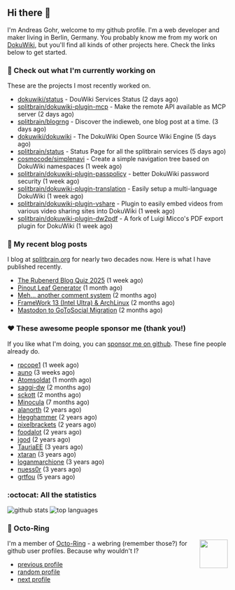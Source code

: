 ## Hi there :wave:

I'm Andreas Gohr, welcome to my github profile. I'm a web developer and maker living in Berlin, Germany. You probably know me from my work on [DokuWiki](https://github.com/dokuwiki/dokuwiki), but you'll find all kinds of other projects here. Check the links below to get started.

### :hammer: Check out what I'm currently working on

These are the projects I most recently worked on.


- [dokuwiki/status](https://github.com/dokuwiki/status) - DouWiki Services Status (2 days ago)
- [splitbrain/dokuwiki-plugin-mcp](https://github.com/splitbrain/dokuwiki-plugin-mcp) - Make the remote API available as MCP server (2 days ago)
- [splitbrain/blogrng](https://github.com/splitbrain/blogrng) - Discover the indieweb, one blog post at a time. (3 days ago)
- [dokuwiki/dokuwiki](https://github.com/dokuwiki/dokuwiki) - The DokuWiki Open Source Wiki Engine (5 days ago)
- [splitbrain/status](https://github.com/splitbrain/status) - Status Page for all the splitbrain services (5 days ago)
- [cosmocode/simplenavi](https://github.com/cosmocode/simplenavi) - Create a simple navigation tree based on DokuWiki namespaces (1 week ago)
- [splitbrain/dokuwiki-plugin-passpolicy](https://github.com/splitbrain/dokuwiki-plugin-passpolicy) - better DokuWiki password security (1 week ago)
- [splitbrain/dokuwiki-plugin-translation](https://github.com/splitbrain/dokuwiki-plugin-translation) - Easily setup a multi-language DokuWiki (1 week ago)
- [splitbrain/dokuwiki-plugin-vshare](https://github.com/splitbrain/dokuwiki-plugin-vshare) - Plugin to easily embed videos from various video sharing sites into DokuWiki (1 week ago)
- [splitbrain/dokuwiki-plugin-dw2pdf](https://github.com/splitbrain/dokuwiki-plugin-dw2pdf) - A fork of Luigi Micco&#39;s PDF export plugin for DokuWiki (1 week ago)

### :scroll: My recent blog posts

I blog at [splitbrain.org](https://www.splitbrain.org) for nearly two decades now. Here is what I have published recently.


- [The Rubenerd Blog Quiz 2025](https://www.splitbrain.org/blog/2025-05/21-rubenerd_blog_quiz_2025) (1 week ago)
- [Pinout Leaf Generator](https://www.splitbrain.org/blog/2025-04/27-pinout_leaf_generator) (1 month ago)
- [Meh… another comment system](https://www.splitbrain.org/blog/2025-03/26-meh_another_comment_system) (2 months ago)
- [FrameWork 13 (Intel Ultra) &amp; ArchLinux](https://www.splitbrain.org/blog/2025-02/17-framework_13_intel_core_ultra_archlinux) (2 months ago)
- [Mastodon to GoToSocial Migration](https://www.splitbrain.org/blog/2025-03/12-mastodon_to_gotosocial_migration) (2 months ago)

### :hearts:️ These awesome people sponsor me (thank you!)

If you like what I'm doing, you can [sponsor me on github](https://github.com/sponsors/splitbrain). These fine people already do.


- [rpcope1](https://github.com/rpcope1) (1 week ago)
- [auno](https://github.com/auno) (3 weeks ago)
- [Atomsoldat](https://github.com/Atomsoldat) (1 month ago)
- [saggi-dw](https://github.com/saggi-dw) (2 months ago)
- [sckott](https://github.com/sckott) (2 months ago)
- [Minocula](https://github.com/Minocula) (7 months ago)
- [alanorth](https://github.com/alanorth) (2 years ago)
- [Hegghammer](https://github.com/Hegghammer) (2 years ago)
- [pixelbrackets](https://github.com/pixelbrackets) (2 years ago)
- [foodalot](https://github.com/foodalot) (2 years ago)
- [jgod](https://github.com/jgod) (2 years ago)
- [TauriaEE](https://github.com/TauriaEE) (3 years ago)
- [xtaran](https://github.com/xtaran) (3 years ago)
- [loganmarchione](https://github.com/loganmarchione) (3 years ago)
- [nuess0r](https://github.com/nuess0r) (3 years ago)
- [grtfou](https://github.com/grtfou) (5 years ago)

### :octocat: All the statistics

 ![github stats](https://github-readme-stats.vercel.app/api?username=splitbrain&show_icons=true&hide_title=true)
![top languages](https://github-readme-stats.vercel.app/api/top-langs/?username=splitbrain&layout=compact)


### :octopus: Octo-Ring

<img width="64" height="65" src="https://octo-ring.com/static/img/octo.png" align="right" alt="">

I'm a member of [Octo-Ring](https://octo-ring.com/) - a webring (remember those?) for github user profiles. Because why wouldn't I? 

* [previous profile](https://octo-ring.com/p/splitbrain/prev)
* [random profile](https://octo-ring.com/p/splitbrain/random)
* [next profile](https://octo-ring.com/p/splitbrain/next)

